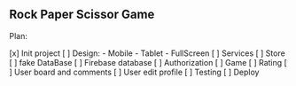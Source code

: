 ## Rock Paper Scissor Game

Plan:

 [x] Init project
 [ ] Design:
    - Mobile
    - Tablet
    - FullScreen
 [ ] Services
 [ ] Store
 [ ] fake DataBase
 [ ] Firebase database
 [ ] Authorization
 [ ] Game
 [ ] Rating
 [ ] User board and comments
 [ ] User edit profile
 [ ] Testing
 [ ] Deploy

